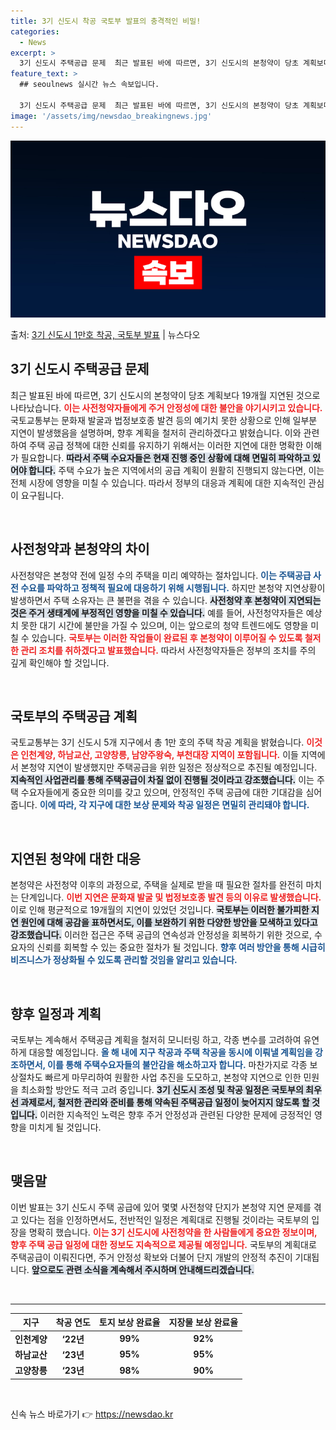 ```yaml
---
title: 3기 신도시 착공 국토부 발표의 충격적인 비밀!
categories:
  - News
excerpt: >
  3기 신도시 주택공급 문제  최근 발표된 바에 따르면, 3기 신도시의 본청약이 당초 계획보다 19개월 지연된…
feature_text: >
  ## seoulnews 실시간 뉴스 속보입니다.

  3기 신도시 주택공급 문제  최근 발표된 바에 따르면, 3기 신도시의 본청약이 당초 계획보다 19개월 지연된…
image: '/assets/img/newsdao_breakingnews.jpg'
---
```


![뉴스다오 속보](/assets/img/newsdao_breakingnews.jpg)

<p>출처: <a href="https://newsdao.kr/4871" rel="dofollow">3기 신도시 1만호 착공, 국토부 발표</a> | 뉴스다오</p>

<h2 data-ke-size="size26">3기 신도시 주택공급 문제</h2>

<p data-ke-size="size16">최근 발표된 바에 따르면, 3기 신도시의 본청약이 당초 계획보다 19개월 지연된 것으로 나타났습니다. <b><span style="color: #ee2323;">이는 사전청약자들에게 주거 안정성에 대한 불안을 야기시키고 있습니다.</span></b> 국토교통부는 문화재 발굴과 법정보호종 발견 등의 예기치 못한 상황으로 인해 일부분 지연이 발생했음을 설명하며, 향후 계획을 철저히 관리하겠다고 밝혔습니다. 이와 관련하여 주택 공급 정책에 대한 신뢰를 유지하기 위해서는 이러한 지연에 대한 명확한 이해가 필요합니다. <b><span style="background-color: #21538527;">따라서 주택 수요자들은 현재 진행 중인 상황에 대해 면밀히 파악하고 있어야 합니다.</span></b> 주택 수요가 높은 지역에서의 공급 계획이 원활히 진행되지 않는다면, 이는 전체 시장에 영향을 미칠 수 있습니다. 따라서 정부의 대응과 계획에 대한 지속적인 관심이 요구됩니다.</p>

<p data-ke-size="size16">&nbsp;</p>

<h2 data-ke-size="size26">사전청약과 본청약의 차이</h2>

<p data-ke-size="size16">사전청약은 본청약 전에 일정 수의 주택을 미리 예약하는 절차입니다. <b><span style="color: #1a5490;">이는 주택공급 사전 수요를 파악하고 정책적 필요에 대응하기 위해 시행됩니다.</span></b> 하지만 본청약 지연상황이 발생하면서 주택 소유자는 큰 불편을 겪을 수 있습니다. <b><span style="background-color: #21538527;">사전청약 후 본청약이 지연되는 것은 주거 생태계에 부정적인 영향을 미칠 수 있습니다.</span></b> 예를 들어, 사전청약자들은 예상치 못한 대기 시간에 불만을 가질 수 있으며, 이는 앞으로의 청약 트렌드에도 영향을 미칠 수 있습니다. <b><span style="color: #ee2323;">국토부는 이러한 작업들이 완료된 후 본청약이 이루어질 수 있도록 철저한 관리 조치를 취하겠다고 발표했습니다.</span></b> 따라서 사전청약자들은 정부의 조치를 주의 깊게 확인해야 할 것입니다.</p>

<p data-ke-size="size16">&nbsp;</p>

<h2 data-ke-size="size26">국토부의 주택공급 계획</h2>

<p data-ke-size="size16">국토교통부는 3기 신도시 5개 지구에서 총 1만 호의 주택 착공 계획을 밝혔습니다. <b><span style="color: #ee2323;">이것은 인천계양, 하남교산, 고양창릉, 남양주왕숙, 부천대장 지역이 포함됩니다.</span></b> 이들 지역에서 본청약 지연이 발생했지만 주택공급을 위한 일정은 정상적으로 추진될 예정입니다. <b><span style="background-color: #21538527;">지속적인 사업관리를 통해 주택공급이 차질 없이 진행될 것이라고 강조했습니다.</span></b> 이는 주택 수요자들에게 중요한 의미를 갖고 있으며, 안정적인 주택 공급에 대한 기대감을 심어 줍니다. <b><span style="color: #1a5490;">이에 따라, 각 지구에 대한 보상 문제와 착공 일정은 면밀히 관리돼야 합니다.</span></b></p>

<p data-ke-size="size16">&nbsp;</p>

<h2 data-ke-size="size26">지연된 청약에 대한 대응</h2>

<p data-ke-size="size16">본청약은 사전청약 이후의 과정으로, 주택을 실제로 받을 때 필요한 절차를 완전히 마치는 단계입니다. <b><span style="color: #ee2323;">이번 지연은 문화재 발굴 및 법정보호종 발견 등의 이유로 발생했습니다.</span></b> 이로 인해 평균적으로 19개월의 지연이 있었던 것입니다. <b><span style="background-color: #21538527;">국토부는 이러한 불가피한 지연 원인에 대해 공감을 표하면서도, 이를 보완하기 위한 다양한 방안을 모색하고 있다고 강조했습니다.</span></b> 이러한 접근은 주택 공급의 연속성과 안정성을 회복하기 위한 것으로, 수요자의 신뢰를 회복할 수 있는 중요한 절차가 될 것입니다. <b><span style="color: #1a5490;">향후 여러 방안을 통해 시급히 비즈니스가 정상화될 수 있도록 관리할 것임을 알리고 있습니다.</span></b></p>

<p data-ke-size="size16">&nbsp;</p>

<h2 data-ke-size="size26">향후 일정과 계획</h2>

<p data-ke-size="size16">국토부는 계속해서 주택공급 계획을 철저히 모니터링 하고, 각종 변수를 고려하여 유연하게 대응할 예정입니다. <b><span style="color: #1a5490;">올 해 내에 지구 착공과 주택 착공을 동시에 이뤄낼 계획임을 강조하면서, 이를 통해 주택수요자들의 불안감을 해소하고자 합니다.</span></b> 마찬가지로 각종 보상절차도 빠르게 마무리하여 원활한 사업 추진을 도모하고, 본청약 지연으로 인한 민원을 최소화할 방안도 적극 고려 중입니다. <b><span style="background-color: #21538527;">3기 신도시 조성 및 착공 일정은 국토부의 최우선 과제로서, 철저한 관리와 준비를 통해 약속된 주택공급 일정이 늦어지지 않도록 할 것입니다.</span></b> 이러한 지속적인 노력은 향후 주거 안정성과 관련된 다양한 문제에 긍정적인 영향을 미치게 될 것입니다.</p>

<p data-ke-size="size16">&nbsp;</p>

<h2 data-ke-size="size26">맺음말</h2>

<p data-ke-size="size16">이번 발표는 3기 신도시 주택 공급에 있어 몇몇 사전청약 단지가 본청약 지연 문제를 겪고 있다는 점을 인정하면서도, 전반적인 일정은 계획대로 진행될 것이라는 국토부의 입장을 명확히 했습니다. <b><span style="color: #ee2323;">이는 3기 신도시에 사전청약을 한 사람들에게 중요한 정보이며, 향후 주택 공급 일정에 대한 정보도 지속적으로 제공될 예정입니다.</span></b> 국토부의 계획대로 주택공급이 이뤄진다면, 주거 안정성 확보와 더불어 단지 개발의 안정적 추진이 기대됩니다. <b><span style="background-color: #21538527;">앞으로도 관련 소식을 계속해서 주시하며 안내해드리겠습니다.</span></b></p>

<p data-ke-size="size16">&nbsp;</p>

<hr>

<table style="width: 100%;">
  <thead>
    <tr>
      <th style="text-align: center;"><b>지구</b></th>
      <th style="text-align: center;"><b>착공 연도</b></th>
      <th style="text-align: center;"><b>토지 보상 완료율</b></th>
      <th style="text-align: center;"><b>지장물 보상 완료율</b></th>
    </tr>
  </thead>
  <tbody>
    <tr>
      <td style="text-align: center; height: 17px;"><b>인천계양</b></td>
      <td style="text-align: center; height: 17px;"><b>‘22년</b></td>
      <td style="text-align: center; height: 17px;"><b>99%</b></td>
      <td style="text-align: center; height: 17px;"><b>92%</b></td>
    </tr>
    <tr>
      <td style="text-align: center; height: 17px;"><b>하남교산</b></td>
      <td style="text-align: center; height: 17px;"><b>‘23년</b></td>
      <td style="text-align: center; height: 17px;"><b>95%</b></td>
      <td style="text-align: center; height: 17px;"><b>95%</b></td>
    </tr>
    <tr>
      <td style="text-align: center; height: 17px;"><b>고양창릉</b></td>
      <td style="text-align: center; height: 17px;"><b>‘23년</b></td>
      <td style="text-align: center; height: 17px;"><b>98%</b></td>
      <td style="text-align: center; height: 17px;"><b>90%</b></td>
    </tr>
  </tbody>
</table>

<p data-ke-size="size16">&nbsp;</p> 

신속 뉴스 바로가기 👉 <a href="https://newsdao.kr" rel="dofollow">https://newsdao.kr</a>


